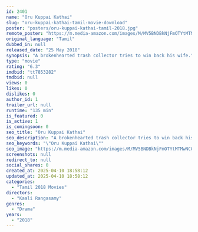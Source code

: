 ```yaml
---
id: 2401
name: "Oru Kuppai Kathai"
slug: "oru-kuppai-kathai-tamil-movie-download"
poster: "posters/oru-kuppai-kathai-tamil-2018.jpg"
remote_poster: "https://m.media-amazon.com/images/M/MV5BNDBkNjFmOTYtMTMwNC00OWU4LTk4ODYtNzY4MTEyOGUwM2M2XkEyXkFqcGdeQXVyMzYxOTQ3MDg@._V1_SX300.jpg"
original_language: "Tamil"
dubbed_in: null
released_date: "25 May 2018"
synopsis: "A brokenhearted trash collector tries to win back his wife."
type: "movie"
rating: "6.3"
imdbid: "tt7853282"
tmdbid: null
views: 0
likes: 0
dislikes: 0
author_id: 1
trailer_url: null
runtime: "135 min"
is_featured: 0
is_active: 1
is_comingsoon: 0
seo_title: "Oru Kuppai Kathai"
seo_description: "A brokenhearted trash collector tries to win back his wife."
seo_keywords: "\"Oru Kuppai Kathai\""
seo_image: "https://m.media-amazon.com/images/M/MV5BNDBkNjFmOTYtMTMwNC00OWU4LTk4ODYtNzY4MTEyOGUwM2M2XkEyXkFqcGdeQXVyMzYxOTQ3MDg@._V1_SX300.jpg"
screenshots: null
redirect_to: null
social_shares: 0
created_at: 2025-04-10 18:58:12
updated_at: 2025-04-10 18:58:12
categories:
  - "Tamil 2018 Movies"
directors:
  - "Kaali Rangasamy"
genres:
  - "Drama"
years:
  - "2018"
---
```

